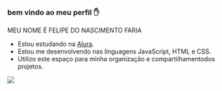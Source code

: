 ### bem vindo ao meu perfil ✋

MEU NOME É FELIPE DO NASCIMENTO FARIA

- Estou estudando na [Alura](https://www.alura.com.br).
- Estou me desenvolvendo nas linguagens JavaScript, HTML e CSS.
- Utilizo este espaço para minha organização e compartilhamentodos projetos.

![](https://media.tenor.com/gVqz1FcrHD8AAAAd/the-mandalorian-mandalorian.gif)

